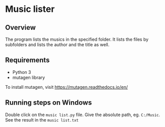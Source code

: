 # Music lister

## Overview
The program lists the musics in the specified folder. It lists the files by subfolders and lists the author and the title as well.

## Requirements
* Python 3
* mutagen library

To install mutagen, visit https://mutagen.readthedocs.io/en/

## Running steps on Windows
Double click on the `music list.py` file. Give the absolute path, eg. `C:/Music`. See the result in the `music list.txt`